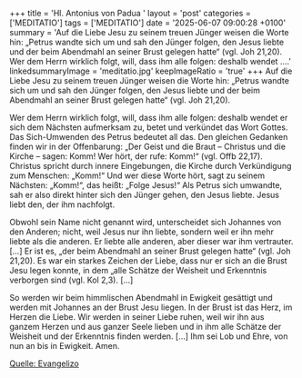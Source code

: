 +++
title = 'Hl. Antonius von Padua  '
layout = 'post'
categories = ['MEDITATIO']
tags = ['MEDITATIO']
date = '2025-06-07 09:00:28 +0100'
summary = 'Auf die Liebe Jesu zu seinem treuen Jünger weisen die Worte hin: „Petrus wandte sich um und sah den Jünger folgen, den Jesus liebte und der beim Abendmahl an seiner Brust gelegen hatte“ (vgl. Joh 21,20).  Wer dem Herrn wirklich folgt, will, dass ihm alle folgen: deshalb wendet ....'
linkedsummaryImage = 'meditatio.jpg'
keepImageRatio = 'true'
+++
Auf die Liebe Jesu zu seinem treuen Jünger weisen die Worte hin: „Petrus wandte sich um und sah den Jünger folgen, den Jesus liebte und der beim Abendmahl an seiner Brust gelegen hatte“ (vgl. Joh 21,20).

Wer dem Herrn wirklich folgt, will, dass ihm alle folgen: deshalb wendet er sich dem Nächsten aufmerksam zu, betet und verkündet das Wort Gottes.<!--more--> Das Sich-Umwenden des Petrus bedeutet all das. Den gleichen Gedanken finden wir in der Offenbarung: „Der Geist und die Braut – Christus und die Kirche – sagen: Komm! Wer hört, der rufe: Komm!“ (vgl. Offb 22,17). Christus spricht durch innere Eingebungen, die Kirche durch Verkündigung zum Menschen: „Komm!“ Und wer diese Worte hört, sagt zu seinem Nächsten: „Komm!“, das heißt: „Folge Jesus!“ Als Petrus sich umwandte, sah er also direkt hinter sich den Jünger gehen, den Jesus liebte. Jesus liebt den, der ihm nachfolgt.

Obwohl sein Name nicht genannt wird, unterscheidet sich Johannes von den Anderen; nicht, weil Jesus nur ihn liebte, sondern weil er ihn mehr liebte als die anderen. Er liebte alle anderen, aber dieser war ihm vertrauter. […] Er ist es, „der beim Abendmahl an seiner Brust gelegen hatte“ (vgl. Joh 21,20). Es war ein starkes Zeichen der Liebe, dass nur er sich an die Brust Jesu legen konnte, in dem „alle Schätze der Weisheit und Erkenntnis verborgen sind (vgl. Kol 2,3). […]

So werden wir beim himmlischen Abendmahl in Ewigkeit gesättigt und werden mit Johannes an der Brust Jesu liegen. In der Brust ist das Herz, im Herzen die Liebe. Wir werden in seiner Liebe ruhen, weil wir ihn aus ganzem Herzen und aus ganzer Seele lieben und in ihm alle Schätze der Weisheit und der Erkenntnis finden werden. […] Ihm sei Lob und Ehre, von nun an bis in Ewigkeit. Amen.


[Quelle: Evangelizo](https://evangeliumtagfuertag.org/DE/gospel)

